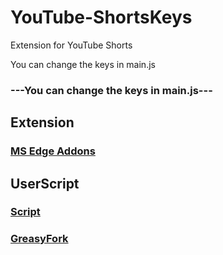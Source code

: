 # YouTube-ShortsKeys
Extension for YouTube Shorts

You can change the keys in main.js

### ---You can change the keys in main.js---

## Extension
### [MS Edge Addons](https://microsoftedge.microsoft.com/addons/detail/youtube-shortskeys/ghcpkidjiebbkfkkdjbafejbjmpghphg)
###  

## UserScript
### [Script](https://raw.githubusercontent.com/MrEnoX/youtube-shortskeys/main/main.js)
### [GreasyFork](https://greasyfork.org/en/scripts/460989-youtube-shortskeys)

